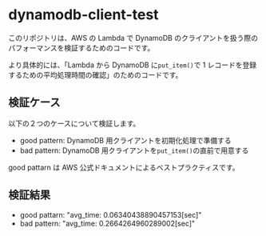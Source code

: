 # dynamodb-client-test

このリポジトリは、AWS の Lambda で DynamoDB のクライアントを扱う際のパフォーマンスを検証するためのコードです。

より具体的には、「Lambda から DynamoDB に`put_item()`で 1 レコードを登録するための平均処理時間の確認」のためのコードです。

## 検証ケース

以下の２つのケースについて検証します。

- good pattern: DynamoDB 用クライアントを初期化処理で準備する
- bad pattern: DynamoDB 用クライアントを`put_item()`の直前で用意する

good pattarn は AWS 公式ドキュメントによるベストプラクティスです。

## 検証結果

- good pattarn: "avg_time: 0.06340438890457153[sec]"
- bad pattern: "avg_time: 0.2664264960289002[sec]"
